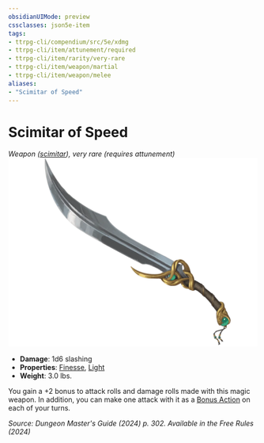 ```yaml
---
obsidianUIMode: preview
cssclasses: json5e-item
tags:
- ttrpg-cli/compendium/src/5e/xdmg
- ttrpg-cli/item/attunement/required
- ttrpg-cli/item/rarity/very-rare
- ttrpg-cli/item/weapon/martial
- ttrpg-cli/item/weapon/melee
aliases: 
- "Scimitar of Speed"
---
```

# Scimitar of Speed
*Weapon ([scimitar](Misc%20Files/CLI/compendium/items/scimitar-xphb.md)), very rare (requires attunement)*  
![](Misc%20Files/CLI/compendium/items/img/scimitar-of-speed.webp#right)

- **Damage**: 1d6 slashing
- **Properties**: [Finesse](Misc%20Files/CLI/rules/item-properties.md#Finesse), [Light](Misc%20Files/CLI/rules/item-properties.md#Light)
- **Weight**: 3.0 lbs.

You gain a +2 bonus to attack rolls and damage rolls made with this magic weapon. In addition, you can make one attack with it as a [Bonus Action](Misc%20Files/CLI/rules/variant-rules/bonus-action-xphb.md) on each of your turns.

*Source: Dungeon Master's Guide (2024) p. 302. Available in the Free Rules (2024)*